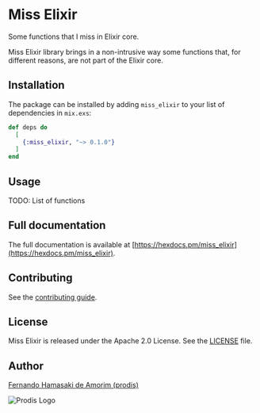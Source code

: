# Miss Elixir

Some functions that I miss in Elixir core.

Miss Elixir library brings in a non-intrusive way some functions that, for different reasons, are
not part of the Elixir core.

## Installation

The package can be installed by adding `miss_elixir` to your list of dependencies in `mix.exs`:

```elixir
def deps do
  [
    {:miss_elixir, "~> 0.1.0"}
  ]
end
```

## Usage

TODO: List of functions


## Full documentation

The full documentation is available at [https://hexdocs.pm/miss_elixir](https://hexdocs.pm/miss_elixir).

## Contributing

See the [contributing guide](https://github.com/prodis/miss_elixir/blob/master/CONTRIBUTING.md).

## License

Miss Elixir is released under the Apache 2.0 License. See the [LICENSE](https://github.com/prodis/miss_elixir/blob/master/LICENSE) file.

## Author

[Fernando Hamasaki de Amorim (prodis)](https://github.com/prodis)

![Prodis Logo](https://camo.githubusercontent.com/c01a3ebca1c000d7586a998bb07316c8cb784ce5/687474703a2f2f70726f6469732e6e65742e62722f696d616765732f70726f6469735f3135302e676966)
